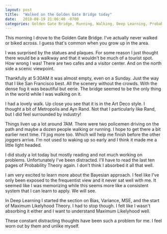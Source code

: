 ```yaml
---
layout: post
title:  "Walked on the Golden Gate Bridge today"
date:   2018-08-19 21:06:40 -0700
categories: Golden Gate Bridge, Running, Walking, Deep Learning, Probability Theory
---
```


This morning I drove to the Golden Gate Bridge. I've actually never walked or biked across. I guess that's common when you grow up in the area.

I was surprised by the statues and plaques. For some reason I just thought there would be a walkway and that it wouldn't be much of a tourist spot. How wrong I was! There are two cafes and a visitor center. And on the north side a scenic viewpoint. 

Thankfully at 5:30AM it was almost empty, even on a Sunday. Just the way that I like San Francisco best. All the scenery without the crowds. With the dense fog it was beautiful but eerie. The bridge seemed to be the only thing in the world while I was walking on it.  

I had a lovely walk. Up close you see that it is in the Art Deco style. I thought a bit of Metropolis and Ayn Rand. Not that I particularly like Rand, but I did feel surrounded by industry!

Things liven up a lot around 7AM. There were two policemen driving on the path and maybe a dozen people walking or running. I hope to get there a bit earlier next time. I'll jog more too. Which will help me finish before the other joggers arrive. I'm not used to waking up so early and I think it made me a little light headed.

I did study a lot today but mostly reading and not much working on problems. Unfortunately I've been distracted. I'll have to read the last ten pages of Probability Theory again. I don't think I absorbed it all that well. 

I am very excited to learn more about the Bayesian approach. I feel like I've only been exposed to the frequentist view and it never sat well with me. It seemed like I was memorizing while this seems more like a consistent system that I can learn to apply. We will see.

In Deep Learning I started the section on Bias, Variance, MSE, and the start of Maximum Likelyhood Theory. I had to stop though. I felt like I wasn't absorbing it either and I want to understand Maximum Likelyhood well.

These constant distracting thoughts have been such a problem for me. I feel worn out by them and unlike myself. 